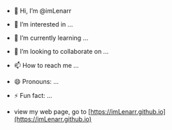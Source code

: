 - 👋 Hi, I’m @imLenarr
- 👀 I’m interested in ...
- 🌱 I’m currently learning ...
- 💞️ I’m looking to collaborate on ...
- 📫 How to reach me ...
- 😄 Pronouns: ...
- ⚡ Fun fact: ...

- view my web page, go to [https://imLenarr.github.io](https://imLenarr.github.io)

<!---
imLenarr/imLenarr is a ✨ special ✨ repository because its `README.md` (this file) appears on your GitHub profile.
You can click the Preview link to take a look at your changes.
--->
